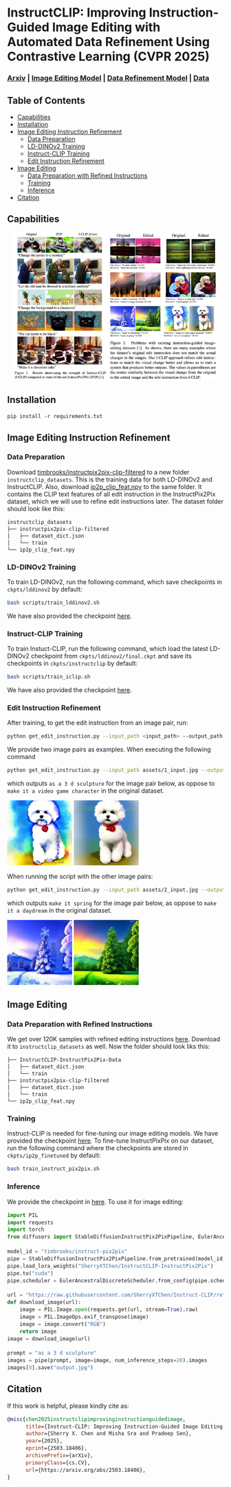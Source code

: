 # InstructCLIP: Improving Instruction-Guided Image Editing with Automated Data Refinement Using Contrastive Learning (CVPR 2025)

### [Arxiv](http://arxiv.org/abs/2503.18406) | [Image Editing Model](https://huggingface.co/SherryXTChen/InstructCLIP-InstructPix2Pix) | [Data Refinement Model](https://huggingface.co/SherryXTChen/Instruct-CLIP) | [Data](https://huggingface.co/datasets/SherryXTChen/InstructCLIP-InstructPix2Pix-Data)

## Table of Contents
- [Capabilities](#capabilities)
- [Installation](#installation)
- [Image Editing Instruction Refinement](#image-editing-instruction-refinement)
    - [Data Preparation](#data-preparation)
    - [LD-DINOv2 Training](#ld-dinov2-training)
    - [Instruct-CLIP Training](instruct-clip-training)
    - [Edit Instruction Refinement](#edit-instruction-refinement)
- [Image Editing](#image-editing)
    - [Data Preparation with Refined Instructions](#data-preparation-with-refined-instructions)
    - [Training](#training)
    - [Inference](#inference)
- [Citation](#citation)

## Capabilities

<p align="center">
  <img src="https://github.com/SherryXTChen/Instruct-CLIP/blob/main/assets/teaser_1.png" alt="Figure 1" width="43%">
  <img src="https://github.com/SherryXTChen/Instruct-CLIP/blob/main/assets/teaser_2.png" alt="Figure 2" width="50%">
</p>

## Installation
```
pip install -r requirements.txt
```

## Image Editing Instruction Refinement

### Data Preparation
Download [timbrooks/instructpix2pix-clip-filtered](https://huggingface.co/datasets/timbrooks/instructpix2pix-clip-filtered) to a new folder `instructclip_datasets`. This is the training data for both LD-DINOv2 and InstructCLIP. Also, download [ip2p_clip_feat.npy](https://www.dropbox.com/scl/fo/id2ow98wqhc38x6csjmxe/AC3SmN-0klY-C6yuZMSd_ic?rlkey=o7mmbh1x60br2y8l3fas2eag2&st=22mqu2si&dl=0) to the same folder. It contains the CLIP text features of all edit instruction in the InstructPix2Pix dataset, which we will use to refine edit instructions later. The dataset folder should look like this:
```
instructclip_datasets
├── instructpix2pix-clip-filtered
│   ├── dataset_dict.json
│   └── train
└── ip2p_clip_feat.npy
```

### LD-DINOv2 Training 

To train LD-DINOv2, run the following command, which save checkpoints in `ckpts/lddinov2` by default:
```bash
bash scripts/train_lddinov2.sh
```
We have also provided the checkpoint [here](https://huggingface.co/SherryXTChen/LatentDiffusionDINOv2).

### Instruct-CLIP Training

To train Instuct-CLIP, run the following command, which load the latest LD-DINOv2 checkpoint from `ckpts/lddinov2/final.ckpt` and save its checkpoints in `ckpts/instructclip` by default:
```bash
bash scripts/train_iclip.sh
```
We have also provided the checkpoint [here](https://huggingface.co/SherryXTChen/Instruct-CLIP).

### Edit Instruction Refinement

After training, to get the edit instruction from an image pair, run:
```bash
python get_edit_instruction.py --input_path <input_path> --output_path <output_path>
```

We provide two image pairs as examples. When executing the following command
```bash
python get_edit_instruction.py --input_path assets/1_input.jpg --output_path assets/1_output.jpg
```
which outputs `as a 3 d sculpture` for the image pair below, as oppose to `make it a video game character` in the original dataset.

<p align="left">
  <img src="https://github.com/SherryXTChen/Instruct-CLIP/blob/main/assets/1_input.jpg" width="30%">
  <img src="https://github.com/SherryXTChen/Instruct-CLIP/blob/main/assets/1_output.jpg" width="30%">
</p>

When running the script with the other image pairs:
```bash
python get_edit_instruction.py --input_path assets/2_input.jpg --output_path assets/2_output.jpg
```
which outputs `make it spring` for the image pair below, as oppose to `make it a daydream` in the original dataset. 

<p align="left">
  <img src="https://github.com/SherryXTChen/Instruct-CLIP/blob/main/assets/2_input.jpg" width="30%">
  <img src="https://github.com/SherryXTChen/Instruct-CLIP/blob/main/assets/2_output.jpg" width="30%">
</p>

## Image Editing

### Data Preparation with Refined Instructions
We get over 120K samples with refined editing instructions [here](https://huggingface.co/datasets/SherryXTChen/InstructCLIP-InstructPix2Pix-Data). Download it to `instructclip_datasets` as well. Now the folder should look liks this:
```
├── InstructCLIP-InstructPix2Pix-Data
│   ├── dataset_dict.json
│   └── train
├── instructpix2pix-clip-filtered
│   ├── dataset_dict.json
│   └── train
└── ip2p_clip_feat.npy
```

### Training

Instruct-CLIP is needed for fine-tuning our image editing models. We have provided the checkpoint [here](https://huggingface.co/SherryXTChen/Instruct-CLIP). To fine-tune InstructPixPix on our dataset, run the following command where the checkpoints are stored in `ckpts/ip2p_finetuned` by default:
```bash
bash train_instruct_pix2pix.sh
```

### Inference

We provide the checkpoint in [here](https://huggingface.co/SherryXTChen/InstructCLIP-InstructPix2Pix). To use it for image editing:

```python
import PIL
import requests
import torch
from diffusers import StableDiffusionInstructPix2PixPipeline, EulerAncestralDiscreteScheduler

model_id = "timbrooks/instruct-pix2pix"
pipe = StableDiffusionInstructPix2PixPipeline.from_pretrained(model_id, torch_dtype=torch.float16)
pipe.load_lora_weights("SherryXTChen/InstructCLIP-InstructPix2Pix")
pipe.to("cuda")
pipe.scheduler = EulerAncestralDiscreteScheduler.from_config(pipe.scheduler.config)

url = "https://raw.githubusercontent.com/SherryXTChen/Instruct-CLIP/refs/heads/main/assets/1_input.jpg"
def download_image(url):
    image = PIL.Image.open(requests.get(url, stream=True).raw)
    image = PIL.ImageOps.exif_transpose(image)
    image = image.convert("RGB")
    return image
image = download_image(url)

prompt = "as a 3 d sculpture"
images = pipe(prompt, image=image, num_inference_steps=20).images
images[0].save("output.jpg")
```

## Citation
If this work is helpful, please kindly cite as:
```bibtex
@misc{chen2025instructclipimprovinginstructionguidedimage,
      title={Instruct-CLIP: Improving Instruction-Guided Image Editing with Automated Data Refinement Using Contrastive Learning}, 
      author={Sherry X. Chen and Misha Sra and Pradeep Sen},
      year={2025},
      eprint={2503.18406},
      archivePrefix={arXiv},
      primaryClass={cs.CV},
      url={https://arxiv.org/abs/2503.18406}, 
}
```
